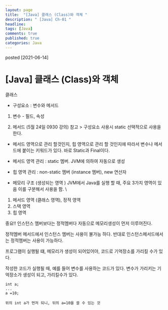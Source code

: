 ```yaml
---
layout: page
title:  "[Java] 클래스 (Class)와 객체 "
description: " [Java] Ch-01 "
headline: 
tags: [Java]
comments: true
published: true
categories: Java
---
```

posted [2021-06-14] 

# [Java] 클래스 (Class)와 객체 


클래스
- 구성요소 : 변수와 메서드
1) 변수 - 필드, 속성

2) 메서드 (5월 24일 0930 강의)
참고 > 구성요소 사용시 static 선택적으로 사용을 한다. 

- 메서드 영역으로 관리 할것인지, 힙 영역으로 관리 할 것인지에 따라서 변수나 메서드에 붙이는 키워드가 있다. 
바로 Static과 Final이다. 

- 메서드 영역 관리 : static 멤버. JVM에 의하여 자동으로 생성 
- 힙 영역 관리 : non-static 멤버 (instance 멤버), new 연산자


- 메모리 구조 (생성되는 영역 )
JVM에서 Java를 실행 할 때, 주요 3가지 영역이 있음 이를 구분해서 사용을 함. \
1) 메서드 영역 (클래스 영역), 정적 영역
2) 스택 영역
3) 힙 영역 

중요!! 인스턴스 멤버보다는 정적멤버다 자동으로 메모리생성이 먼저 이루어진다.

정적멤버 메서드에서 인스턴스 멤버는 사용이 불가능 하다.
반대로 인스턴스메서드에서는 정적멤버는 사용이 가능하다.

프로그램이 실행될 떄, 메모리가 생성이 되어있어야, 코드로 기억장소를 가리킬 수가 있다.

작성한 코드가 실행될 때, 예를 들어 변수를 사용하는 코드가 있다. 변수가 가리키는 기억장소가 생성이 되고, 가리킬수가 있다. 

```
int a;
...
a =10; 

위의 int a가 먼저 되니, 뒤의 a=10을 쓸 수 있는 것
```
